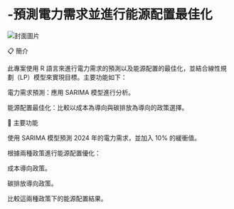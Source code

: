 # -預測電力需求並進行能源配置最佳化
![封面圖片]()

📋 簡介

此專案使用 R 語言來進行電力需求的預測以及能源配置的最佳化，並結合線性規劃（LP）模型來實現目標。主要功能如下：

電力需求預測：應用 SARIMA 模型進行分析。

能源配置最佳化：比較以成本為導向與碳排放為導向的政策選擇。

🚀 主要功能

使用 SARIMA 模型預測 2024 年的電力需求，並加入 10% 的緩衝值。

根據兩種政策進行能源配置優化：

成本導向政策。

碳排放導向政策。

比較這兩種政策下的能源配置結果。
